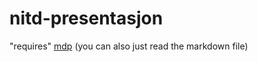 # nitd-presentasjon

"requires" [mdp](https://github.com/visit1985/mdp) (you can also just read the markdown file)